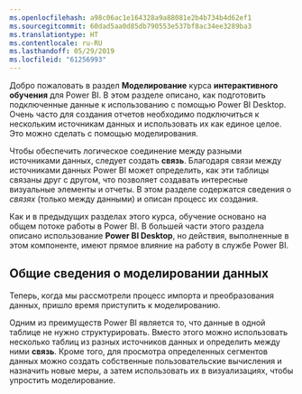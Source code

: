 ```yaml
---
ms.openlocfilehash: a98c06ac1e164328a9a88081e2b4b734b4d62ef1
ms.sourcegitcommit: 60dad5aa0d85db790553e537bf8ac34ee3289ba3
ms.translationtype: HT
ms.contentlocale: ru-RU
ms.lasthandoff: 05/29/2019
ms.locfileid: "61256993"
---
```

Добро пожаловать в раздел **Моделирование** курса **интерактивного обучения** для Power BI. В этом разделе описано, как подготовить подключенные данные к использованию с помощью Power BI Desktop. Очень часто для создания отчетов необходимо подключиться к нескольким источникам данных и использовать их как единое целое. Это можно сделать с помощью моделирования.

Чтобы обеспечить логическое соединение между разными источниками данных, следует создать **связь**. Благодаря связи между источниками данных Power BI может определить, как эти таблицы связаны друг с другом, что позволяет создавать интересные визуальные элементы и отчеты. В этом разделе содержатся сведения о *связях* (только между данными) и описан процесс их создания.

Как и в предыдущих разделах этого курса, обучение основано на общем потоке работы в Power BI. В большей части этого раздела описано использование **Power BI Desktop**, но действия, выполненные в этом компоненте, имеют прямое влияние на работу в службе Power BI.

## <a name="introduction-to-modeling-your-data"></a>Общие сведения о моделировании данных
Теперь, когда мы рассмотрели процесс импорта и преобразования данных, пришло время приступить к моделированию.

Одним из преимуществ Power BI является то, что данные в одной таблице не нужно структурировать. Вместо этого можно использовать несколько таблиц из разных источников данных и определить между ними **связь**. Кроме того, для просмотра определенных сегментов данных можно создать собственные пользовательские вычисления и назначить новые меры, а затем использовать их в визуализациях, чтобы упростить моделирование.

